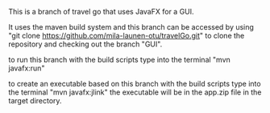 This is a branch of travel go that uses JavaFX for a GUI.

It uses the maven build system and this branch can be accessed by using "git clone https://github.com/mila-launen-otu/travelGo.git" to clone the repository and checking out the branch "GUI".

to run this branch with the build scripts type into the terminal "mvn javafx:run"

to create an executable based on this branch with the build scripts type into the terminal "mvn javafx:jlink" the executable will be in the app.zip file in the target directory.

